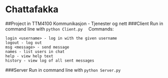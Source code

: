 # Chattafakka
##Project in TTM4100 Kommunikasjon - Tjenester og nett 
###Client
Run in command line with ```python Client.py  ```
Commands:  
```
login <username> - log in with the given username  
logout - log out  
msg <message> - send message  
names - list users in chat  
help - view help text  
history - view log of all sent messages  
```
###Server
Run in command line with ```python Server.py```

